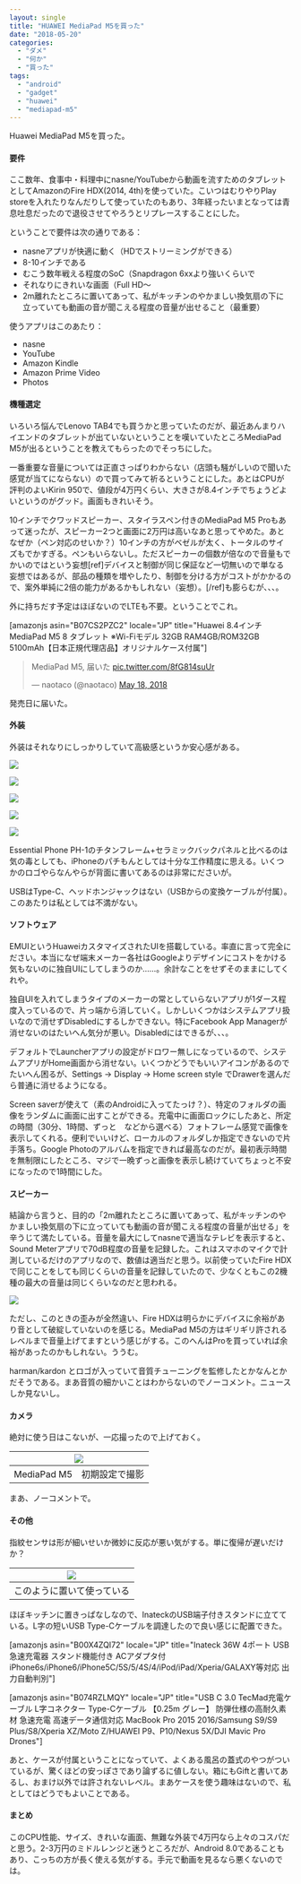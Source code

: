 ```yaml
---
layout: single
title: "HUAWEI MediaPad M5を買った"
date: "2018-05-20"
categories: 
  - "ダメ"
  - "何か"
  - "買った"
tags: 
  - "android"
  - "gadget"
  - "huawei"
  - "mediapad-m5"
---
```


Huawei MediaPad M5を買った。

#### 要件

ここ数年、食事中・料理中にnasne/YouTubeから動画を流すためのタブレットとしてAmazonのFire HDX(2014, 4th)を使っていた。こいつはむりやりPlay storeを入れたりなんだりして使っていたのもあり、3年経ったいまとなっては青息吐息だったので退役させてやろうとリプレースすることにした。

ということで要件は次の通りである：

- nasneアプリが快適に動く（HDでストリーミングができる）
- 8-10インチである
- むこう数年戦える程度のSoC（Snapdragon 6xxより強いくらいで
- それなりにきれいな画面（Full HD～
- 2m離れたところに置いてあって、私がキッチンのやかましい換気扇の下に立っていても動画の音が聞こえる程度の音量が出せること（最重要）

使うアプリはこのあたり：

- nasne
- YouTube
- Amazon Kindle
- Amazon Prime Video
- Photos

#### 機種選定

いろいろ悩んでLenovo TAB4でも買うかと思っていたのだが、最近あんまりハイエンドのタブレットが出ていないということを嘆いていたところMediaPad M5が出るということを教えてもらったのでそっちにした。

一番重要な音量については正直さっぱりわからない（店頭も騒がしいので聞いた感覚が当てにならない）ので買ってみて祈るということにした。あとはCPUが評判のよいKirin 950で、値段が4万円くらい、大きさが8.4インチでちょうどよいというのがグッド。画面もきれいそう。

10インチでクワッドスピーカー、スタイラスペン付きのMediaPad M5 Proもあって迷ったが、スピーカー2つと画面に2万円は高いなあと思ってやめた。あとなぜか（ペン対応のせいか？）10インチの方がベゼルが太く、トータルのサイズもでかすぎる。ペンもいらないし。ただスピーカーの個数が倍なので音量もでかいのではという妄想\[ref\]デバイスと制御が同じ保証など一切無いので単なる妄想ではあるが、部品の種類を増やしたり、制御を分ける方がコストがかかるので、案外単純に2倍の能力があるかもしれない（妄想）。\[/ref\]も膨らむが、、、。

外に持ちだす予定はほぼないのでLTEも不要。ということでこれ。

\[amazonjs asin="B07CS2PZC2" locale="JP" title="Huawei 8.4インチ MediaPad M5 8 タブレット ※Wi-Fiモデル 32GB RAM4GB/ROM32GB 5100mAh【日本正規代理店品】オリジナルケース付属"\]

<blockquote class="twitter-tweet" data-lang="en"><p dir="ltr" lang="ja">MediaPad M5, 届いた <a href="https://t.co/8fG814suUr">pic.twitter.com/8fG814suUr</a></p>— naotaco (@naotaco) <a href="https://twitter.com/naotaco/status/997463368238694400?ref_src=twsrc%5Etfw">May 18, 2018</a></blockquote>

<script async src="https://platform.twitter.com/widgets.js" charset="utf-8"></script>

発売日に届いた。

#### 外装

外装はそれなりにしっかりしていて高級感というか安心感がある。

[![](https://blog.naotaco.com/assets/images/posts/2018/05/DSC02316-400x267.jpg)](https://blog.naotaco.com/assets/images/posts/2018/05/DSC02316.jpg)

[![](https://blog.naotaco.com/assets/images/posts/2018/05/DSC02315-400x267.jpg)](https://blog.naotaco.com/assets/images/posts/2018/05/DSC02315.jpg)

[![](https://blog.naotaco.com/assets/images/posts/2018/05/DSC02313-400x267.jpg)](https://blog.naotaco.com/assets/images/posts/2018/05/DSC02313.jpg)

[![](https://blog.naotaco.com/assets/images/posts/2018/05/DSC02311-400x267.jpg)](https://blog.naotaco.com/assets/images/posts/2018/05/DSC02311.jpg)

[![](https://blog.naotaco.com/assets/images/posts/2018/05/DSC02309-400x267.jpg)](https://blog.naotaco.com/assets/images/posts/2018/05/DSC02309.jpg)

Essential Phone PH-1のチタンフレーム+セラミックバックパネルと比べるのは気の毒としても、iPhoneのパチもんとしては十分な工作精度に思える。いくつかのロゴやらなんやらが背面に書いてあるのは非常にださいが。

USBはType-C、ヘッドホンジャックはない（USBからの変換ケーブルが付属）。このあたりは私としては不満がない。

#### ソフトウェア

EMUIというHuaweiカスタマイズされたUIを搭載している。率直に言って完全にださい。本当になぜ端末メーカー各社はGoogleよりデザインにコストをかける気もないのに独自UIにしてしまうのか……。余計なことをせずそのままにしてくれや。

独自UIを入れてしまうタイプのメーカーの常としていらないアプリが1ダース程度入っているので、片っ端から消していく。しかしいくつかはシステムアプリ扱いなので消せずDisabledにするしかできない。特にFacebook App Managerが消せないのはたいへん気分が悪い。Disabledにはできるが、、、。

デフォルトでLauncherアプリの設定がドロワー無しになっているので、システムアプリがHome画面から消せない。いくつかどうでもいいアイコンがあるのでたいへん困るが、Settings -> Display -> Home screen style でDrawerを選んだら普通に消せるようになる。

Screen saverが使えて（素のAndroidに入ってたっけ？）、特定のフォルダの画像をランダムに画面に出すことができる。充電中に画面ロックにしたあと、所定の時間（30分、1時間、ずっと　などから選べる）フォトフレーム感覚で画像を表示してくれる。便利でいいけど、ローカルのフォルダしか指定できないので片手落ち。Google Photoのアルバムを指定できれば最高なのだが。最初表示時間を無制限にしたところ、マジで一晩ずっと画像を表示し続けていてちょっと不安になったので1時間にした。

#### スピーカー

結論から言うと、目的の「2m離れたところに置いてあって、私がキッチンのやかましい換気扇の下に立っていても動画の音が聞こえる程度の音量が出せる」を辛うじて満たしている。音量を最大にしてnasneで適当なテレビを表示すると、Sound Meterアプリで70dB程度の音量を記録した。これはスマホのマイクで計測しているだけのアプリなので、数値は適当だと思う。以前使っていたFire HDXで同じことをしても同じくらいの音量を記録していたので、少なくともこの2機種の最大の音量は同じくらいなのだと思われる。

[![](https://blog.naotaco.com/assets/images/posts/2018/05/DSC02308-400x267.jpg)](https://blog.naotaco.com/assets/images/posts/2018/05/DSC02308.jpg)

ただし、このときの歪みが全然違い、Fire HDXは明らかにデバイスに余裕があり音として破綻していないのを感じる。MediaPad M5の方はギリギリ許されるレベルまで音量上げてますという感じがする。このへんはProを買っていれば余裕があったのかもしれない。ううむ。

harman/kardon とロゴが入っていて音質チューニングを監修したとかなんとかだそうである。まあ音質の細かいことはわからないのでノーコメント。ニュースしか見ないし。

#### カメラ

絶対に使う日はこないが、一応撮ったので上げておく。

| ![](https://blog.naotaco.com/assets/images/posts/2018/05/IMG_20180520_131907-400x300.jpg) |
|:--:|
|  MediaPad M5　初期設定で撮影 |

まあ、ノーコメントで。

#### その他

指紋センサは形が細いせいか微妙に反応が悪い気がする。単に復帰が遅いだけか？

| ![](https://blog.naotaco.com/assets/images/posts/2018/05/DSC02303-400x267.jpg) |
|:--:|
|  このように置いて使っている |

ほぼキッチンに置きっぱなしなので、InateckのUSB端子付きスタンドに立てている。L字の短いUSB Type-Cケーブルを調達したので良い感じに配置できた。

\[amazonjs asin="B00X4ZQI72" locale="JP" title="Inateck 36W 4ポート USB急速充電器 スタンド機能付き ACアダプタ付 iPhone6s/iPhone6/iPhone5C/5S/5/4S/4/iPod/iPad/Xperia/GALAXY等対応 出力自動判別"\]

\[amazonjs asin="B074RZLMQY" locale="JP" title="USB C 3.0 TecMad充電ケーブル L字コネクター Type-Cケーブル 【0.25m グレー】 防弾仕様の高耐久素材 急速充電 高速データ通信対応 MacBook Pro 2015 2016/Samsung S9/S9 Plus/S8/Xperia XZ/Moto Z/HUAWEI P9、P10/Nexus 5X/DJI Mavic Pro Drones"\]

あと、ケースが付属ということになっていて、よくある風呂の蓋式のやつがついているが、驚くほどの安っぽさであり論ずるに値しない。箱にもGiftと書いてあるし、おまけ以外では許されないレベル。まあケースを使う趣味はないので、私としてはどうでもよいことである。

#### まとめ

このCPU性能、サイズ、きれいな画面、無難な外装で4万円なら上々のコスパだと思う。2-3万円のミドルレンジと迷うところだが、Android 8.0であることもあり、こっちの方が長く使える気がする。手元で動画を見るなら悪くないのでは。
